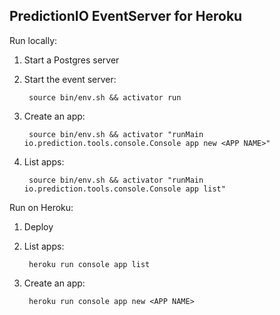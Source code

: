 PredictionIO EventServer for Heroku
-----------------------------------


Run locally:

1. Start a Postgres server
1. Start the event server:

        source bin/env.sh && activator run

1. Create an app:

        source bin/env.sh && activator "runMain io.prediction.tools.console.Console app new <APP NAME>"

1. List apps:

        source bin/env.sh && activator "runMain io.prediction.tools.console.Console app list"


Run on Heroku:

1. Deploy
1. List apps:

        heroku run console app list

1. Create an app:

        heroku run console app new <APP NAME>
